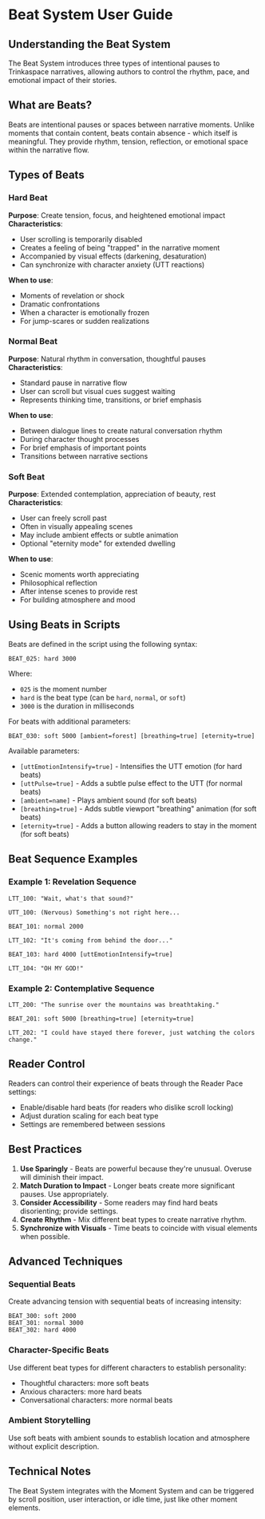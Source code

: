 # Beat System User Guide

## Understanding the Beat System

The Beat System introduces three types of intentional pauses to Trinkaspace narratives, allowing authors to control the rhythm, pace, and emotional impact of their stories.

## What are Beats?

Beats are intentional pauses or spaces between narrative moments. Unlike moments that contain content, beats contain absence - which itself is meaningful. They provide rhythm, tension, reflection, or emotional space within the narrative flow.

## Types of Beats

### Hard Beat

**Purpose**: Create tension, focus, and heightened emotional impact
**Characteristics**:
- User scrolling is temporarily disabled
- Creates a feeling of being "trapped" in the narrative moment
- Accompanied by visual effects (darkening, desaturation)
- Can synchronize with character anxiety (UTT reactions)

**When to use**:
- Moments of revelation or shock
- Dramatic confrontations
- When a character is emotionally frozen
- For jump-scares or sudden realizations

### Normal Beat

**Purpose**: Natural rhythm in conversation, thoughtful pauses
**Characteristics**:
- Standard pause in narrative flow
- User can scroll but visual cues suggest waiting
- Represents thinking time, transitions, or brief emphasis

**When to use**:
- Between dialogue lines to create natural conversation rhythm
- During character thought processes
- For brief emphasis of important points
- Transitions between narrative sections

### Soft Beat

**Purpose**: Extended contemplation, appreciation of beauty, rest
**Characteristics**:
- User can freely scroll past
- Often in visually appealing scenes
- May include ambient effects or subtle animation
- Optional "eternity mode" for extended dwelling

**When to use**:
- Scenic moments worth appreciating
- Philosophical reflection
- After intense scenes to provide rest
- For building atmosphere and mood

## Using Beats in Scripts

Beats are defined in the script using the following syntax:

```
BEAT_025: hard 3000
```

Where:
- `025` is the moment number
- `hard` is the beat type (can be `hard`, `normal`, or `soft`)
- `3000` is the duration in milliseconds

For beats with additional parameters:

```
BEAT_030: soft 5000 [ambient=forest] [breathing=true] [eternity=true]
```

Available parameters:
- `[uttEmotionIntensify=true]` - Intensifies the UTT emotion (for hard beats)
- `[uttPulse=true]` - Adds a subtle pulse effect to the UTT (for normal beats)
- `[ambient=name]` - Plays ambient sound (for soft beats)
- `[breathing=true]` - Adds subtle viewport "breathing" animation (for soft beats)
- `[eternity=true]` - Adds a button allowing readers to stay in the moment (for soft beats)

## Beat Sequence Examples

### Example 1: Revelation Sequence

```
LTT_100: "Wait, what's that sound?"

UTT_100: (Nervous) Something's not right here...

BEAT_101: normal 2000

LTT_102: "It's coming from behind the door..."

BEAT_103: hard 4000 [uttEmotionIntensify=true]

LTT_104: "OH MY GOD!"
```

### Example 2: Contemplative Sequence

```
LTT_200: "The sunrise over the mountains was breathtaking."

BEAT_201: soft 5000 [breathing=true] [eternity=true]

LTT_202: "I could have stayed there forever, just watching the colors change."
```

## Reader Control

Readers can control their experience of beats through the Reader Pace settings:

- Enable/disable hard beats (for readers who dislike scroll locking)
- Adjust duration scaling for each beat type
- Settings are remembered between sessions

## Best Practices

1. **Use Sparingly** - Beats are powerful because they're unusual. Overuse will diminish their impact.
2. **Match Duration to Impact** - Longer beats create more significant pauses. Use appropriately.
3. **Consider Accessibility** - Some readers may find hard beats disorienting; provide settings.
4. **Create Rhythm** - Mix different beat types to create narrative rhythm.
5. **Synchronize with Visuals** - Time beats to coincide with visual elements when possible.

## Advanced Techniques

### Sequential Beats

Create advancing tension with sequential beats of increasing intensity:

```
BEAT_300: soft 2000
BEAT_301: normal 3000
BEAT_302: hard 4000
```

### Character-Specific Beats

Use different beat types for different characters to establish personality:

- Thoughtful characters: more soft beats
- Anxious characters: more hard beats
- Conversational characters: more normal beats

### Ambient Storytelling

Use soft beats with ambient sounds to establish location and atmosphere without explicit description.

## Technical Notes

The Beat System integrates with the Moment System and can be triggered by scroll position, user interaction, or idle time, just like other moment elements.
